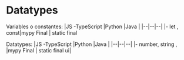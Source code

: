 # Datatypes
Variables o constantes:
|JS -TypeScript  |Python  |Java  |
|--|--|--|
|- let , const|mypy Final  | static final 

Datatypes:
|JS -TypeScript  |Python  |Java  |
|--|--|--|
|- number, string ,  |mypy Final  | static final ui|




<!--stackedit_data:
eyJoaXN0b3J5IjpbLTE3NjA5MTkwOTcsLTE3NTIwODY3NDUsND
AxMjg1MTE1LC03OTAxODk3NzEsLTExNTczMzMxMjksLTEyMDQ0
Mjg2MzksMTYxOTkzNTIzXX0=
-->